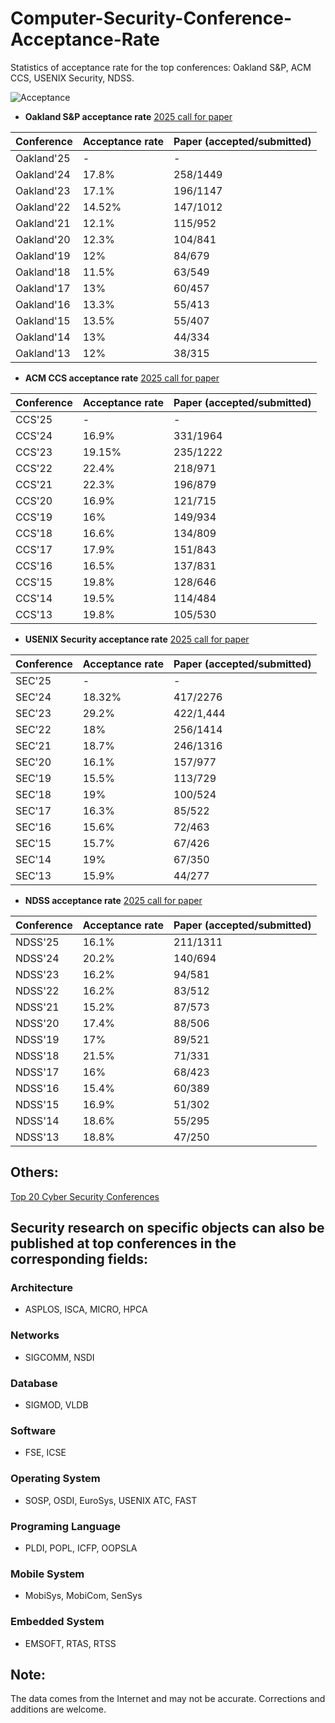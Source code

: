 # Computer-Security-Conference-Acceptance-Rate
Statistics of acceptance rate for the top conferences: Oakland S&P, ACM CCS, USENIX Security, NDSS.


![Acceptance](https://github.com/user-attachments/assets/16dc82cc-dc18-454c-9963-0fb45e3261b6)



+ **Oakland S&P acceptance rate** [2025 call for paper](https://www.ieee-security.org/TC/SP2025/)

|  Conference   | Acceptance rate  | Paper (accepted/submitted) |
|  :----  | :----  | :----  |
| Oakland'25  | -  | - |
| Oakland'24  | 17.8%  | 258/1449 |
| Oakland'23  | 17.1%  | 196/1147 |
| Oakland'22  | 14.52%  | 147/1012  |
| Oakland'21  | 12.1% | 115/952  |
| Oakland'20  | 12.3% | 104/841  |
| Oakland'19  | 12% | 84/679  |
| Oakland'18  | 11.5% | 63/549  |
| Oakland'17  | 13% | 60/457  |
| Oakland'16  | 13.3% | 55/413  |
| Oakland'15  | 13.5% | 55/407  |
| Oakland'14  | 13% | 44/334  |
| Oakland'13  | 12% | 38/315  |



+ **ACM CCS acceptance rate** [2025 call for paper](https://www.sigsac.org/ccs/CCS2025/)

|  Conference   | Acceptance rate  | Paper (accepted/submitted) |
|  :----  | :----  | :----  |
| CCS'25  | - | - |
| CCS'24  | 16.9% | 331/1964 |
| CCS'23  | 19.15% | 235/1222 |
| CCS'22  |  22.4% | 218/971 |
| CCS'21  | 22.3% | 196/879  |
| CCS'20  | 16.9% | 121/715  |
| CCS'19  | 16% | 149/934  |
| CCS'18  | 16.6% | 134/809  |
| CCS'17  | 17.9% | 151/843  |
| CCS'16  | 16.5% | 137/831  |
| CCS'15  | 19.8% | 128/646  |
| CCS'14  | 19.5% | 114/484  |
| CCS'13  | 19.8% | 105/530  |




+ **USENIX Security acceptance rate** [2025 call for paper](https://www.usenix.org/conference/usenixsecurity25)

|  Conference   | Acceptance rate  | Paper (accepted/submitted)  |
|  :----  | :----  | :----  |
| SEC'25  | -  | - |
| SEC'24  | 18.32%  | 417/2276 |
| SEC'23  | 29.2%  | 422/1,444 |
| SEC'22  | 18%  | 256/1414  |
| SEC'21  | 18.7% | 246/1316  |
| SEC'20  | 16.1% | 157/977  |
| SEC'19  | 15.5% | 113/729  |
| SEC'18  | 19% | 100/524  |
| SEC'17  | 16.3% | 85/522  |
| SEC'16  | 15.6% | 72/463  |
| SEC'15  | 15.7% | 67/426  |
| SEC'14  | 19% | 67/350  |
| SEC'13  | 15.9% | 44/277  |



+ **NDSS acceptance rate** [2025 call for paper](https://www.ndss-symposium.org/ndss2025)

|  Conference   | Acceptance rate  | Paper (accepted/submitted)  |
|  :----  | :----  | :----  |
| NDSS'25  | 16.1%  |  211/1311|
| NDSS'24  | 20.2%  |  140/694|
| NDSS'23  | 16.2%  | 94/581  |
| NDSS'22  | 16.2%  |  83/512  |
| NDSS'21  | 15.2% | 87/573  |
| NDSS'20  | 17.4% | 88/506  |
| NDSS'19  | 17% | 89/521  |
| NDSS'18  | 21.5% | 71/331  |
| NDSS'17  | 16% | 68/423  |
| NDSS'16  | 15.4% | 60/389  |
| NDSS'15  | 16.9% | 51/302  |
| NDSS'14  | 18.6% | 55/295  |
| NDSS'13  | 18.8% | 47/250  |



## Others:
[Top 20 Cyber Security Conferences](http://jianying.space/conference-ranking-history.html)

## Security research on specific objects can also be published at top conferences in the corresponding fields:

### Architecture
+ ASPLOS, ISCA, MICRO, HPCA

### Networks
+ SIGCOMM, NSDI

### Database
+ SIGMOD, VLDB

### Software
+ FSE, ICSE

### Operating System
+ SOSP, OSDI, EuroSys, USENIX ATC, FAST

### Programing Language
+ PLDI, POPL, ICFP, OOPSLA

### Mobile System
+ MobiSys, MobiCom, SenSys

### Embedded System
+  EMSOFT, RTAS, RTSS


## Note:
The data comes from the Internet and may not be accurate. Corrections and additions are welcome.
